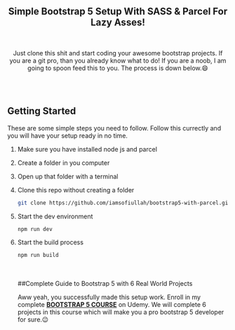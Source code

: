 <h2 align="center">Simple Bootstrap 5 Setup With SASS & Parcel For Lazy Asses!</h1>
<br />
<p align="center">Just clone this shit and start coding your awesome bootstrap projects. If you are a git pro, than you already know what to do! If you are a noob, I am going to spoon feed this to you. The process is down below.😄</p>
<br />
<br />

<!-- GETTING STARTED -->
## Getting Started

These are some simple steps you need to follow.
Follow this currectly and you will have your setup ready in no time.

1. Make sure you have installed node js and parcel

2. Create a folder in you computer

3. Open up that folder with a terminal

4. Clone this repo without creating a folder

   ```sh
   git clone https://github.com/iamsofiullah/bootstrap5-with-parcel.git .
   ```
5. Start the dev environment

   ```sh
   npm run dev
   ```
6. Start the build process

   ```sh
   npm run build
   ```
   <br />
   <br />
   <!-- Course -->
   ##Complete Guide to Bootstrap 5 with 6 Real World Projects
   
   Aww yeah, you successfully made this setup work. Enroll in my complete <strong><a href="https://www.udemy.com/course/complete-guide-to-bootstrap/?referralCode=C33D50A3EFA30E6CC6CE">BOOTSTRAP 5 COURSE</a></strong> on Udemy. We will complete 6 projects in this course which will make you a    pro bootstrap 5 developer for sure.😉
   

